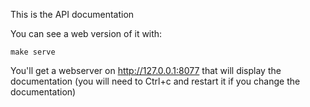 This is the API documentation

You can see a web version of it with:
```shell
make serve
```

You'll get a webserver on http://127.0.0.1:8077 that will display the documentation
(you will need to Ctrl+c and restart it if you change the documentation)
